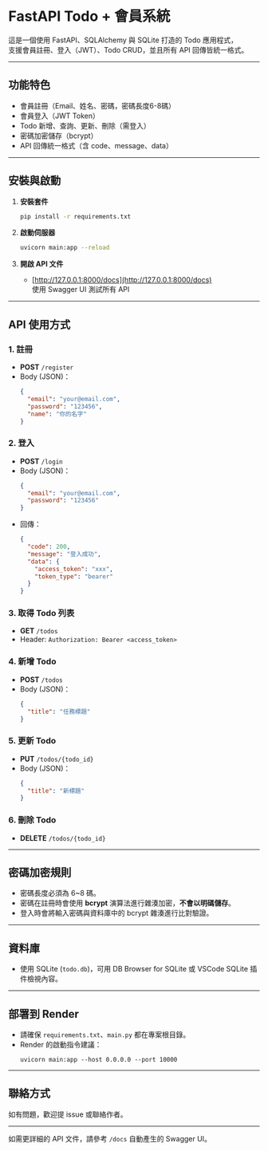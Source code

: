 # FastAPI Todo + 會員系統

這是一個使用 FastAPI、SQLAlchemy 與 SQLite 打造的 Todo 應用程式，  
支援會員註冊、登入（JWT）、Todo CRUD，並且所有 API 回傳皆統一格式。

---

## 功能特色

- 會員註冊（Email、姓名、密碼，密碼長度6-8碼）
- 會員登入（JWT Token）
- Todo 新增、查詢、更新、刪除（需登入）
- 密碼加密儲存（bcrypt）
- API 回傳統一格式（含 code、message、data）

---

## 安裝與啟動

1. **安裝套件**

   ```bash
   pip install -r requirements.txt
   ```

2. **啟動伺服器**

   ```bash
   uvicorn main:app --reload
   ```

3. **開啟 API 文件**

   - [http://127.0.0.1:8000/docs](http://127.0.0.1:8000/docs)  
     使用 Swagger UI 測試所有 API

---

## API 使用方式

### 1. 註冊

- **POST** `/register`
- Body (JSON)：
  ```json
  {
    "email": "your@email.com",
    "password": "123456",
    "name": "你的名字"
  }
  ```

### 2. 登入

- **POST** `/login`
- Body (JSON)：
  ```json
  {
    "email": "your@email.com",
    "password": "123456"
  }
  ```
- 回傳：
  ```json
  {
    "code": 200,
    "message": "登入成功",
    "data": {
      "access_token": "xxx",
      "token_type": "bearer"
    }
  }
  ```

### 3. 取得 Todo 列表

- **GET** `/todos`
- Header: `Authorization: Bearer <access_token>`

### 4. 新增 Todo

- **POST** `/todos`
- Body (JSON)：
  ```json
  {
    "title": "任務標題"
  }
  ```

### 5. 更新 Todo

- **PUT** `/todos/{todo_id}`
- Body (JSON)：
  ```json
  {
    "title": "新標題"
  }
  ```

### 6. 刪除 Todo

- **DELETE** `/todos/{todo_id}`

---

## 密碼加密規則

- 密碼長度必須為 6~8 碼。
- 密碼在註冊時會使用 **bcrypt** 演算法進行雜湊加密，**不會以明碼儲存**。
- 登入時會將輸入密碼與資料庫中的 bcrypt 雜湊進行比對驗證。

---

## 資料庫

- 使用 SQLite (`todo.db`)，可用 DB Browser for SQLite 或 VSCode SQLite 插件檢視內容。

---

## 部署到 Render

- 請確保 `requirements.txt`、`main.py` 都在專案根目錄。
- Render 的啟動指令建議：
  ```
  uvicorn main:app --host 0.0.0.0 --port 10000
  ```

---

## 聯絡方式

如有問題，歡迎提 issue 或聯絡作者。

---

如需更詳細的 API 文件，請參考 `/docs` 自動產生的 Swagger UI。
